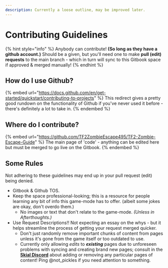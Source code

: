 ```yaml
---
description: Currently a loose outline, may be improved later.
---
```


# Contributing Guidelines

{% hint style="info" %}
Anybody can contribute! **(So long as they have a github account.)** Should be a given, but you'll need one to make **pull (edit) requests** to the main branch - which in turn will sync to this Gitbook space if approved & merged manually!
{% endhint %}

## How do I use Github?

{% embed url="https://docs.github.com/en/get-started/quickstart/contributing-to-projects" %}
This redirect gives a pretty good rundown on the functionality of Github if you've never used it before - there's definitely a lot to take in.
{% endembed %}

## Where do I contribute?

{% embed url="https://github.com/TF2ZombieEscape495/TF2-Zombie-Escape-Guide" %}
The main page of 'code' - anything can be edited here but must be merged to go live on the Gitbook.
{% endembed %}

## Some Rules

Not adhering to these guidelines may end up in your pull request (edit) being denied.

* Gitbook & Github TOS.
* Keep the space professional-looking; this is a resource for people learning any bit of info this game-mode has to offer. (albeit some jokes are okay, don't overdo them.)
  * No images or text that don't relate to the game-mode. _(Unless in Afterthoughts.)_
* Use Request Descriptions!! Not expecting an essay on the whys - but it helps streamline the process of getting your request merged quicker.
  * Don't just randomly remove important chunks of content from pages unless it's gone from the game itself or too outdated to use.
  * Currently only allowing _edits_ to _**existing**_ pages due to unforeseen problems with syncing and creating brand new pages; consult in the [**Skial Discord**](https://discord.com/channels/194243889505370113/1121291195667193927) about adding or removing any particular pages of content! Ping @not\_pickles if you need attention to something.
